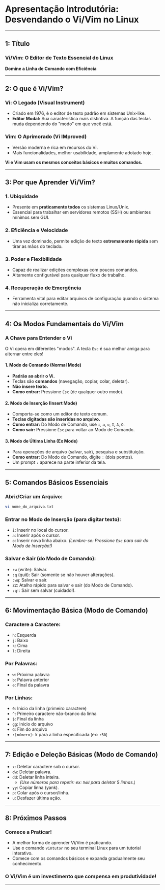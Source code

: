 # Apresentação Introdutória: Desvendando o Vi/Vim no Linux
---

## 1: Título
### Vi/Vim: O Editor de Texto Essencial do Linux
**Domine a Linha de Comando com Eficiência**

---

## 2: O que é Vi/Vim?
### Vi: O Legado (Visual Instrument)
* Criado em 1976, é o editor de texto padrão em sistemas Unix-like.
* **Editor Modal:** Sua característica mais distintiva. A função das teclas muda dependendo do "modo" em que você está.

### Vim: O Aprimorado (Vi IMproved)
* Versão moderna e rica em recursos do Vi.
* Mais funcionalidades, melhor usabilidade, amplamente adotado hoje.

**Vi e Vim usam os mesmos conceitos básicos e muitos comandos.**

---

## 3: Por que Aprender Vi/Vim?
### 1. Ubiquidade
* Presente em **praticamente todos** os sistemas Linux/Unix.
* Essencial para trabalhar em servidores remotos (SSH) ou ambientes mínimos sem GUI.

### 2. Eficiência e Velocidade
* Uma vez dominado, permite edição de texto **extremamente rápida** sem tirar as mãos do teclado.

### 3. Poder e Flexibilidade
* Capaz de realizar edições complexas com poucos comandos.
* Altamente configurável para qualquer fluxo de trabalho.

### 4. Recuperação de Emergência
* Ferramenta vital para editar arquivos de configuração quando o sistema não inicializa corretamente.

---

## 4: Os Modos Fundamentais do Vi/Vim
### A Chave para Entender o Vi
O Vi opera em diferentes "modos". A tecla `Esc` é sua melhor amiga para alternar entre eles!

#### 1. Modo de Comando (Normal Mode)
* **Padrão ao abrir o Vi.**
* Teclas são **comandos** (navegação, copiar, colar, deletar).
* **Não insere texto.**
* **Como entrar:** Pressione `Esc` (de qualquer outro modo).

#### 2. Modo de Inserção (Insert Mode)
* Comporta-se como um editor de texto comum.
* **Teclas digitadas são inseridas no arquivo.**
* **Como entrar:** Do Modo de Comando, use `i`, `a`, `o`, `I`, `A`, `O`.
* **Como sair:** Pressione `Esc` para voltar ao Modo de Comando.

#### 3. Modo de Última Linha (Ex Mode)
* Para operações de arquivo (salvar, sair), pesquisa e substituição.
* **Como entrar:** Do Modo de Comando, digite `:` (dois pontos).
* Um prompt `:` aparece na parte inferior da tela.

---

## 5: Comandos Básicos Essenciais

### Abrir/Criar um Arquivo:
```bash
vi nome_do_arquivo.txt
```

### Entrar no Modo de Inserção (para digitar texto):
* `i`: Inserir no local do cursor.
* `a`: Inserir após o cursor.
* `o`: Inserir nova linha abaixo.
*(Lembre-se: Pressione `Esc` para sair do Modo de Inserção!)*

### Salvar e Sair (do Modo de Comando):
* `:w` (write): Salvar.
* `:q` (quit): Sair (somente se não houver alterações).
* `:wq`: Salvar e sair.
* `ZZ`: Atalho rápido para salvar e sair (do Modo de Comando).
* `:q!`: Sair sem salvar (cuidado!).

---

## 6: Movimentação Básica (Modo de Comando)

### Caractere a Caractere:
* `h`: Esquerda
* `j`: Baixo
* `k`: Cima
* `l`: Direita

### Por Palavras:
* `w`: Próxima palavra
* `b`: Palavra anterior
* `e`: Final da palavra

### Por Linhas:
* `0`: Início da linha (primeiro caractere)
* `^`: Primeiro caractere não-branco da linha
* `$`: Final da linha
* `gg`: Início do arquivo
* `G`: Fim do arquivo
* `:[número]`: Ir para a linha especificada (ex: `:50`)

---

## 7: Edição e Deleção Básicas (Modo de Comando)

* `x`: Deletar caractere sob o cursor.
* `dw`: Deletar palavra.
* `dd`: Deletar linha inteira.
    * *(Use números para repetir: ex: `5dd` para deletar 5 linhas.)*
* `yy`: Copiar linha (yank).
* `p`: Colar após o cursor/linha.
* `u`: Desfazer última ação.

---

## 8: Próximos Passos
### Comece a Praticar!
* A melhor forma de aprender Vi/Vim é praticando.
* Use o comando `vimtutor` no seu terminal Linux para um tutorial interativo.
* Comece com os comandos básicos e expanda gradualmente seu conhecimento.

### O Vi/Vim é um investimento que compensa em produtividade!

---
